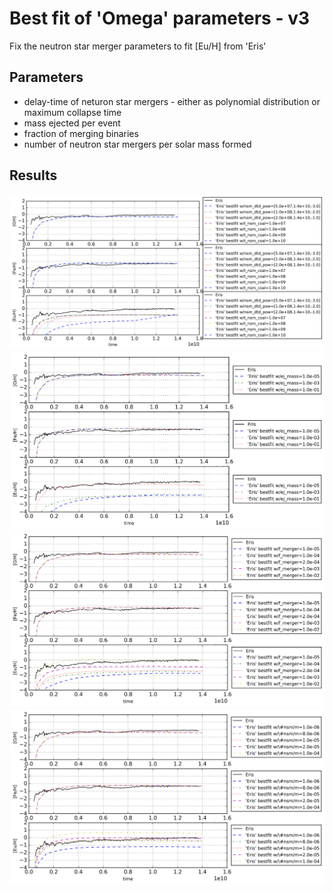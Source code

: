Best fit of 'Omega' parameters - v3
===========================================

Fix the neutron star merger parameters to fit [Eu/H] from 'Eris'

Parameters
-----------

- delay-time of neturon star mergers - either as polynomial distribution or maximum collapse time
- mass ejected per event
- fraction of merging binaries
- number of neutron star mergers per solar mass formed

Results
--------
![dtd](data/nsm_parameters_v1_n30.png)
![ejecta](data/nsm_parameters_v2_ejmass_n30.png)
![ejecta](data/nsm_parameters_v2_mergerfraction_n30.png)
![ejecta](data/nsm_parameters_v2_nbnsm_n30.png)
